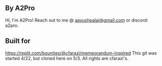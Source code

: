 ## By A2Pro 
Hi, I'm A2Pro! Reach out to me @ aayushpalai@gmail.com or discord: a2pro. 
## Built for 
https://replit.com/bounties/@cfarazi/memeorandum-inspired
This git was started 4/22, but cloned here on 5/3. 
All rights are cfarazi's. 

